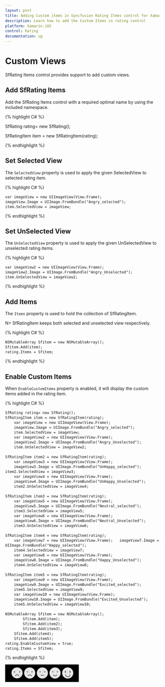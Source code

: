 ```yaml
---
layout: post
title: Adding Custom items in Syncfusion Rating Itmes control for Xamarin.iOS
description: Learn how to add the Custom Items in rating control
platform: Xamarin.iOS
control: Rating
documentation: ug
---
```


# Custom Views

SfRating Items control provides support to add custom views.

## Add SfRating Items

Add the SfRating Items control with a required optimal name by using the included namespace.

{% highlight C# %}

SfRating rating= new SfRating(); 

SfRatingItem item = new SfRatingItem(rating);

{% endhighlight %}

## Set Selected View
 
The `SelectedView` property is used to apply the given SelectedView to selected rating item.

{% highlight C# %}

	var imageView = new UIImageView(View.Frame);
	imageView.Image = UIImage.FromBundle("Angry_selected");
	item.SelectedView = imageView;

{% endhighlight %}

## Set UnSelected View
 
The `UnSelectedView` property is used to apply the given UnSelectedView to unselected rating items.

{% highlight C# %}

	var imageView2 = new UIImageView(View.Frame);
	imageView2.Image = UIImage.FromBundle("Angry_Unselected");
	item.UnSelectedView = imageView2;

{% endhighlight %}

## Add Items

The `Items` property is used to hold the collection of SfRatingItem. 

N> SfRatingItem keeps both selected and unselected view respectively.

{% highlight C# %}

	NSMutableArray Sfitem = new NSMutableArray();
	Sfitem.Add(item);
	rating.Items = Sfitem;

{% endhighlight %}

## Enable Custom Items

When `EnableCustomItems` property is enabled, it will display the custom items added in the rating item. 

{% highlight C# %}
	
	SfRating rating= new SfRating();
	SfRatingItem item = new SfRatingItem(rating);
		var imageView = new UIImageView(View.Frame);
		imageView.Image = UIImage.FromBundle("Angry_selected");
		item.SelectedView = imageView;
		var imageView2 = new UIImageView(View.Frame);
		imageView2.Image = UIImage.FromBundle("Angry_Unselected");
		item.UnSelectedView = imageView2;

	SfRatingItem item2 = new SfRatingItem(rating);
		var imageView3 = new UIImageView(View.Frame);
		imageView3.Image = UIImage.FromBundle("UnHappy_selected");			item2.SelectedView = imageView3;
		var imageView4 = new UIImageView(View.Frame);
		imageView4.Image = UIImage.FromBundle("UnHappy_Unselected");	
		item2.UnSelectedView = imageView4;

	SfRatingItem item3 = new SfRatingItem(rating);
		var imageView5 = new UIImageView(View.Frame);
		imageView5.Image = UIImage.FromBundle("Neutral_selected");
		item3.SelectedView = imageView5;
		var imageView6 = new UIImageView(View.Frame);
		imageView6.Image = UIImage.FromBundle("Neutral_Unselected");
		item3.UnSelectedView = imageView6;

	SfRatingItem item4 = new SfRatingItem(rating);
		var imageView7 = new UIImageView(View.Frame);	imageView7.Image = UIImage.FromBundle("Happy_selected");
		item4.SelectedView = imageView7;
		var imageView8 = new UIImageView(View.Frame);
		imageView8.Image = UIImage.FromBundle("Happy_Unselected");
		item4.UnSelectedView = imageView8;

	SfRatingItem item5 = new SfRatingItem(rating);
		var imageView9 = new UIImageView(View.Frame);
		imageView9.Image = UIImage.FromBundle("Excited_selected");
		item5.SelectedView = imageView9;
		var imageView10 = new UIImageView(View.Frame);
		imageView10.Image = UIImage.FromBundle("Excited_Unselected");
		item5.UnSelectedView = imageView10;
	
	NSMutableArray Sfitem = new NSMutableArray();
            Sfitem.Add(item);
            Sfitem.Add(item2);
        	Sfitem.Add(item3);
		Sfitem.Add(item4);
		Sfitem.Add(item5);
	rating.EnableCustomView = true;
	rating.Items = Sfitem;

{% endhighlight %}

![](images/CustomviewItems.png)
 




 
